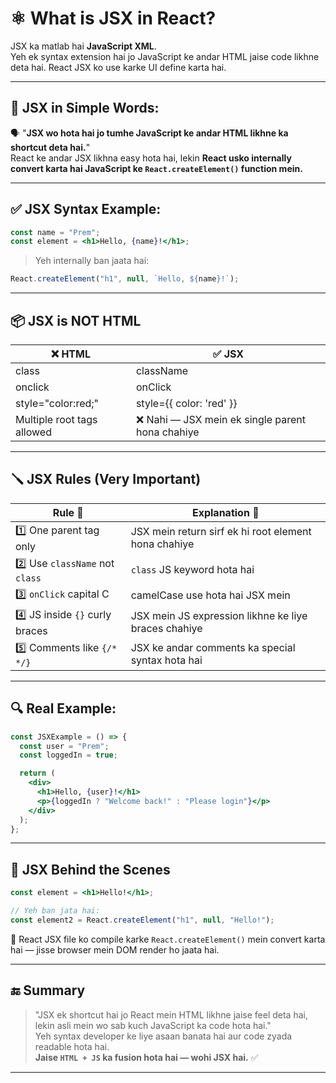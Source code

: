 # ⚛️ What is JSX in React?

JSX ka matlab hai **JavaScript XML**.  
Yeh ek syntax extension hai jo JavaScript ke andar HTML jaise code likhne deta hai. React JSX ko use karke UI define karta hai.

---

## 🧠 JSX in Simple Words:

🗣️ "**JSX wo hota hai jo tumhe JavaScript ke andar HTML likhne ka shortcut deta hai.**"  
React ke andar JSX likhna easy hota hai, lekin **React usko internally convert karta hai JavaScript ke `React.createElement()` function mein.**

---

## ✅ JSX Syntax Example:

```jsx
const name = "Prem";
const element = <h1>Hello, {name}!</h1>;
```

> Yeh internally ban jaata hai:
```js
React.createElement("h1", null, `Hello, ${name}!`);
```

---

## 📦 JSX is NOT HTML

| ❌ HTML              | ✅ JSX |
|---------------------|--------|
| class               | className |
| onclick             | onClick |
| style="color:red;"  | style={{ color: 'red' }} |
| Multiple root tags allowed | ❌ Nahi — JSX mein ek single parent hona chahiye |

---

## 🪛 JSX Rules (Very Important)

| Rule 🔧            | Explanation 🧾 |
|--------------------|----------------|
| 1️⃣ One parent tag only | JSX mein return sirf ek hi root element hona chahiye |
| 2️⃣ Use `className` not `class` | `class` JS keyword hota hai |
| 3️⃣ `onClick` capital C | camelCase use hota hai JSX mein |
| 4️⃣ JS inside `{}` curly braces | JSX mein JS expression likhne ke liye braces chahiye |
| 5️⃣ Comments like `{/* */}` | JSX ke andar comments ka special syntax hota hai |

---

## 🔍 Real Example:

```jsx
const JSXExample = () => {
  const user = "Prem";
  const loggedIn = true;

  return (
    <div>
      <h1>Hello, {user}!</h1>
      <p>{loggedIn ? "Welcome back!" : "Please login"}</p>
    </div>
  );
};
```

---

## 🧪 JSX Behind the Scenes

```jsx
const element = <h1>Hello!</h1>;

// Yeh ban jata hai:
const element2 = React.createElement("h1", null, "Hello!");
```

📌 React JSX file ko compile karke `React.createElement()` mein convert karta hai — jisse browser mein DOM render ho jaata hai.

---

## 🔚 Summary 

> "JSX ek shortcut hai jo React mein HTML likhne jaise feel deta hai, lekin asli mein wo sab kuch JavaScript ka code hota hai."  
> Yeh syntax developer ke liye asaan banata hai aur code zyada readable hota hai.  
> **Jaise `HTML + JS` ka fusion hota hai — wohi JSX hai.** ✅

---
